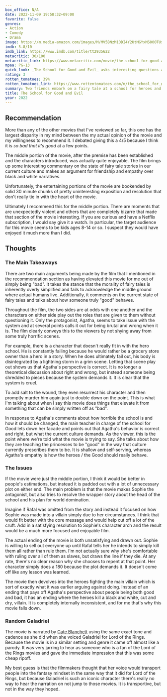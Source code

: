 ```yaml
---
box_office: N/A
date: 2022-11-09 19:58:32+09:00
favorite: false
genres:
- Action
- Comedy
- Drama
image: https://m.media-amazon.com/images/M/MV5BNzM1ODI4Y2UtMGYxMS00OTUxLWE4NzItNjgxMTM2NzRjZThkXkEyXkFqcGdeQXVyMTA1OTcyNDQ4._V1_SX800.webp
imdb: 5.8/10
imdb_link: https://www.imdb.com/title/tt2935622
metacritic: 30/100
metacritic_link: https://www.metacritic.com/movie/the-school-for-good-and-evil
mpaa: PG-13
quick_look: _The School for Good and Evil_ asks interesting questions and does bizarre enough things that it elevates itself from a bad movie to something I strangely want to recommend.
rating: 3
rotten_tomatoes: 39%
rotten_tomatoes_link: https://www.rottentomatoes.com/m/the_school_for_good_and_evil
summary: Two friends embark on a fairy tale at a school for heroes and villains
title: The School for Good and Evil
year: 2022
---
```


## Recommendation
More than any of the other movies that I've reviewed so far, this one has the largest disparity in my mind between the my actual opinion of the movie and my willingness to recommend it. I debated giving this a 4/5 because I think it is _so bad that it's good_ at a few points.

The middle portion of the movie, after the premise has been established and the characters introduced, was actually quite enjoyable. The film brings up some interesting commentary on the state of fairy tale stories in our current culture and makes an argument for friendship and empathy over black and white narratives.

Unfortunately, the entertaining portions of the movie are bookended by solid 30 minute chunks of pretty uninteresting exposition and resolution that don't really tie in with the heart of the movie.

Ultimately I recommend this for the middle portion. There are moments that are unexpectedly violent and others that are completely bizarre that made that section of the movie interesting. If you are curious and have a Netflix subscription, I would say give it a watch. In particular, the target audience for this movie seems to be kids ages 8-14 or so. I suspect they would have enjoyed it much more than I did.

## Thoughts

### The Main Takeaways
There are two main arguments being made by the film that I mentioned in the recommendation section as having elevated this movie for me out of simply being "bad". It takes the stance that the morality of fairy tales is inherently overly simplified and fails to acknowledge the middle ground where actual humans live. Additionally, it comments on the current state of fairy tales and talks about how someone truly "good" behaves.

Throughout the film, the two sides are at odds with one another and the characters on either side play out the roles that are given to them without questioning it.  Only the protagonist, Agatha, seems to take issue with the system and at several points calls it out for being brutal and wrong when it is. The film clearly conveys this to the viewers by not shying away from some truly horrific scenes.

For example, there is a character that doesn't really fit in with the hero school. He is constantly failing because he would rather be a grocery store owner than a hero in a story. When he does ultimately fail out, his body is disintegrated by a lightning storm in a grim scene. Letting that scene play out shows us that Agatha's perspective is correct. It is no longer a theoretical discussion about right and wrong, but instead someone being shredded to pieces because the system demands it. It is clear that the system is cruel.

 To add salt to the wound, they even resurrect his character and then promptly murder him again just to double down on the point. This is what I'm talking about when I say this movie does things that elevate it from something that can be simply written off as "bad". 

In response to Agatha's comments about how horrible the school is and how it should be changed, the main teacher in charge of the school for Good lets down her facade and points out that Agatha's behavior is correct and right, but what the current culture demands. As the viewer, this is the point where we're told what the movie is trying to say. She talks about how they are teaching the princesses to be "good" in the way that culture currently prescribes them to be. It is shallow and self-serving, whereas Agatha's empathy is how the heroes / the Good should really behave.

### The Issues
If the movie were just the middle portion, I think it would be better in people's estimations, but instead it is padded out with a lot of unnecessary plot on either end. The main problem is that the movie makes Sophie the antagonist, but also tries to resolve the wrapper story about the head of the school and his plan for world domination.

Imagine if Rafal was omitted from the story and instead it focused on how Sophie was made into a villain simply due to her circumstances. I think that would fit better with the core message and would help cut off a lot of the cruft. Add in a satisfying resolution to Sophie's character arch and the result would be a much more focused and enjoyable film.

The actual ending of the movie is both unsatisfying and drawn out. Sophie is willing to sell out everyone up until Rafal tells her he intends to simply kill them all rather than rule them. I'm not actually sure why she's comfortable with ruling over all of them as slaves, but draws the line if they die. At any rate, there's no clear reason why she chooses to repent at that point. Her character simply does a 180 because the plot demands it. It doesn't come off like any lesson was learned.

The movie then devolves into the heroes fighting the main villain which is sort of exactly what it was earlier arguing against doing. Instead of an ending that pays off Agatha's perspective about people being both good and bad, it has an ending where the heroes kill a black and white, cut and dry, villain. It is completely internally inconsistent, and for me that's why this movie falls down.

### Random Galadriel 
The movie is narrated by [Cate Blanchett](https://www.imdb.com/name/nm0000949/) using the same exact tone and cadence as she did when she voiced Galadriel for Lord of the Rings. Because the movie is in a similar setting and genre it came off almost like a parody. It was very jarring to hear as someone who is a fan of the Lord of the Rings movies and gave the immediate impression that this was some cheap ripoff.

My best guess is that the filmmakers thought that her voice would transport people into the fantasy mindset in the same way that it did for Lord of the Rings, but because Galadriel is such an iconic character there's really no way to hear the narration on not jump to those movies. It is transportive, but not in the way they hoped.


